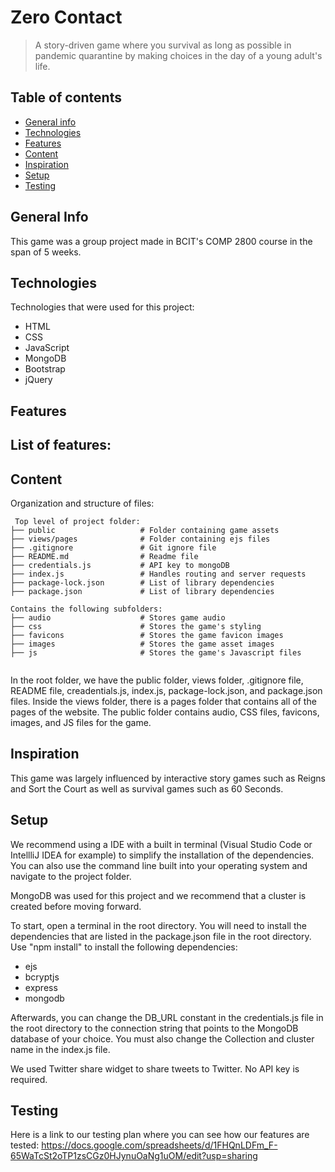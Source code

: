 # Zero Contact
> A story-driven game where you survival as long as possible in pandemic quarantine by making choices in the day of a young adult's life.

## Table of contents
* [General info](#general-info)
* [Technologies](#technologies)
* [Features](#features)
* [Content](#content)
* [Inspiration](#inspiration)
* [Setup](#setup)
* [Testing](#testing)

## General Info
This game was a group project made in BCIT's COMP 2800 course in the span of 5 weeks.

## Technologies
Technologies that were used for this project:

- HTML
- CSS
- JavaScript
- MongoDB
- Bootstrap
- jQuery

## Features
List of features:
- 

## Content
Organization and structure of files:

```
 Top level of project folder: 
├── public                   # Folder containing game assets
├── views/pages              # Folder containing ejs files
├── .gitignore               # Git ignore file
├── README.md                # Readme file
├── credentials.js           # API key to mongoDB
├── index.js                 # Handles routing and server requests
├── package-lock.json        # List of library dependencies
├── package.json             # List of library dependencies

Contains the following subfolders:
├── audio                    # Stores game audio
├── css                      # Stores the game's styling
├── favicons                 # Stores the game favicon images
├── images                   # Stores the game asset images
├── js                       # Stores the game's Javascript files
    
``` 
   
In the root folder, we have the public folder, views folder, .gitignore file, README file, creadentials.js, index.js, package-lock.json, and package.json files. Inside the views folder, there is a pages folder that contains all of the pages of the website. The public folder contains audio, CSS files, favicons, images, and JS files for the game.

## Inspiration

This game was largely influenced by interactive story games such as Reigns and Sort the Court as well as survival games such as 60 Seconds.

## Setup
We recommend using a IDE with a built in terminal (Visual Studio Code or IntellliJ IDEA for example) to simplify the installation of the dependencies. You can also use the command line built into your operating system and navigate to the project folder.

MongoDB was used for this project and we recommend that a cluster is created before moving forward.

To start, open a terminal in the root directory. You will need to install the dependencies that are listed in the package.json file in the root directory. Use "npm install" to install the following dependencies:

- ejs
- bcryptjs
- express
- mongodb

Afterwards, you can change the DB_URL constant in the credentials.js file in the root directory to the connection string that points to the MongoDB database of your choice. You must also change the Collection and cluster name in the index.js file.

We used Twitter share widget to share tweets to Twitter. No API key is required.

## Testing

Here is a link to our testing plan where you can see how our features are tested: 
https://docs.google.com/spreadsheets/d/1FHQnLDFm_F-65WaTcSt2oTP1zsCGz0HJynuOaNg1uOM/edit?usp=sharing
